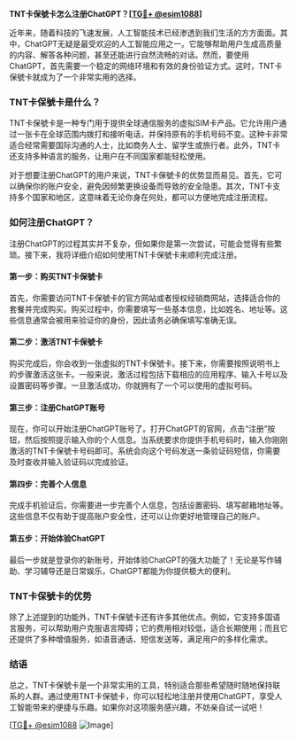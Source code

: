 **TNT卡保號卡怎么注册ChatGPT？[[TG💪+ @esim1088](https://t.me/s/esim1088)]**

近年来，随着科技的飞速发展，人工智能技术已经渗透到我们生活的方方面面。其中，ChatGPT无疑是最受欢迎的人工智能应用之一。它能够帮助用户生成高质量的内容、解答各种问题，甚至还能进行自然流畅的对话。然而，要使用ChatGPT，首先需要一个稳定的网络环境和有效的身份验证方式。这时，TNT卡保號卡就成为了一个非常实用的选择。

### TNT卡保號卡是什么？

TNT卡保號卡是一种专门用于提供全球通信服务的虚拟SIM卡产品。它允许用户通过一张卡在全球范围内拨打和接听电话，并保持原有的手机号码不变。这种卡非常适合经常需要国际沟通的人士，比如商务人士、留学生或旅行者。此外，TNT卡还支持多种语言的服务，让用户在不同国家都能轻松使用。

对于想要注册ChatGPT的用户来说，TNT卡保號卡的优势显而易见。首先，它可以确保你的账户安全，避免因频繁更换设备而导致的安全隐患。其次，TNT卡支持多个国家和地区，这意味着无论你身在何处，都可以方便地完成注册流程。

### 如何注册ChatGPT？

注册ChatGPT的过程其实并不复杂，但如果你是第一次尝试，可能会觉得有些繁琐。接下来，我将详细介绍如何使用TNT卡保號卡来顺利完成注册。

#### 第一步：购买TNT卡保號卡

首先，你需要访问TNT卡保號卡的官方网站或者授权经销商网站，选择适合你的套餐并完成购买。购买过程中，你需要填写一些基本信息，比如姓名、地址等。这些信息通常会被用来验证你的身份，因此请务必确保填写准确无误。

#### 第二步：激活TNT卡保號卡

购买完成后，你会收到一张虚拟的TNT卡保號卡。接下来，你需要按照说明书上的步骤激活这张卡。一般来说，激活过程包括下载相应的应用程序、输入卡号以及设置密码等步骤。一旦激活成功，你就拥有了一个可以使用的虚拟号码。

#### 第三步：注册ChatGPT账号

现在，你可以开始注册ChatGPT账号了。打开ChatGPT的官网，点击“注册”按钮，然后按照提示输入你的个人信息。当系统要求你提供手机号码时，输入你刚刚激活的TNT卡保號卡号码即可。系统会向这个号码发送一条验证码短信，你需要及时查收并输入验证码以完成验证。

#### 第四步：完善个人信息

完成手机验证后，你需要进一步完善个人信息，包括设置密码、填写邮箱地址等。这些信息不仅有助于提高账户安全性，还可以让你更好地管理自己的账户。

#### 第五步：开始体验ChatGPT

最后一步就是登录你的新账号，开始体验ChatGPT的强大功能了！无论是写作辅助、学习辅导还是日常娱乐，ChatGPT都能为你提供极大的便利。

### TNT卡保號卡的优势

除了上述提到的功能外，TNT卡保號卡还有许多其他优点。例如，它支持多国语言服务，可以帮助用户克服语言障碍；它的费用相对较低，适合长期使用；而且它还提供了多种增值服务，如语音通话、短信发送等，满足用户的多样化需求。

### 结语

总之，TNT卡保號卡是一个非常实用的工具，特别适合那些希望随时随地保持联系的人群。通过使用TNT卡保號卡，你可以轻松地注册并使用ChatGPT，享受人工智能带来的便捷与乐趣。如果你对这项服务感兴趣，不妨亲自试一试吧！

[[TG💪+ @esim1088](https://t.me/s/esim1088) ![Image](https://i.postimg.cc/4NQfJmqS/Snipaste-2025-05-13-00-14-12.png)]